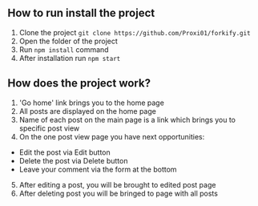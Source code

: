 ## How to run install the project
1. Clone the project `git clone https://github.com/Proxi01/forkify.git`
2. Open the folder of the project 
3. Run `npm install` command
4. After installation run `npm start`

## How does the project work?
1. 'Go home' link brings you to the home page 
2. All posts are displayed on the home page 
3. Name of each post on the main page is a link which brings you to specific post view
4. On the one post view page you have next opportunities: 
  * Edit the post via Edit button
  * Delete the post via Delete button
  * Leave your comment via the form at the bottom
5. After editing a post, you will be brought to edited post page 
6. After deleting post you will be bringed to page with all posts

